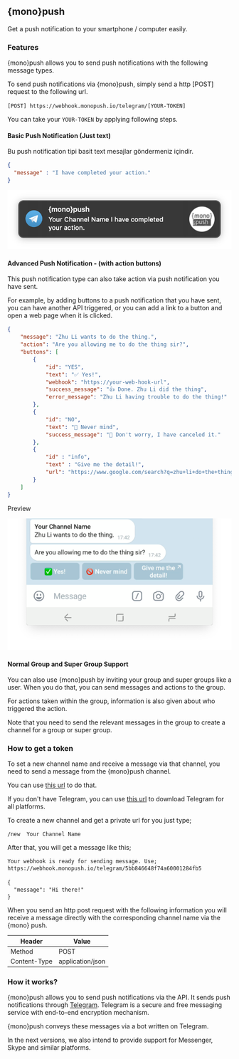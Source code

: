 ## {mono}push

Get a push notification to your smartphone / computer easily.

### Features

{mono}push allows you to send push notifications with the following message types.

To send push notifications via {mono}push, simply send a http [POST] request to the following url.

`[POST] https://webhook.monopush.io/telegram/[YOUR-TOKEN]`

You can take your `YOUR-TOKEN` by applying following steps.

#### Basic Push Notification (Just text)

Bu push notification tipi basit text mesajlar göndermeniz içindir.

```json
{
  "message" : "I have completed your action."
}
```

![](./img/you-got-notification.png)

#### Advanced Push Notification  - (with action buttons)

This push notification type can also take action via push notification you have sent.

For example, by adding buttons to a push notification that you have sent, you can have another API triggered, or you can add a link to a button and open a web page when it is clicked.

```json
{
    "message": "Zhu Li wants to do the thing.",
    "action": "Are you allowing me to do the thing sir?",
    "buttons": [
        {
            "id": "YES",
            "text": "✅ Yes!",
            "webhook": "https://your-web-hook-url",
            "success_message": "👍 Done. Zhu Li did the thing",
            "error_message": "Zhu Li having trouble to do the thing!"
        },
        {
            "id": "NO",
            "text": "🚫 Never mind",
            "success_message": "🖖 Don't worry, I have canceled it."
        },
        {
            "id" : "info",
            "text" : "Give me the detail!",
            "url": "https://www.google.com/search?q=zhu+li+do+the+thing&oq=zhu+li+do+the"
        }
    ]
}
```

Preview

![Push Notification Actions](./img/push-notification-actions.png)

#### Normal Group and Super Group Support

You can also use {mono}push by inviting your group and super groups like a user. When you do that, you can send messages and actions to the group.

For actions taken within the group, information is also given about who triggered the action.

Note that you need to send the relevant messages in the group to create a channel for a group or super group.

### How to get a token

To set a new channel name and receive a message via that channel, you need to send a message from the {mono}push channel.

You can use [this url](http://t.me/monopushbot) to do that.

If you don't have Telegram, you can use [this url](https://telegram.org/) to download Telegram for all platforms.

To create a new channel and get a private url for you just type;

```
/new  Your Channel Name
```

After that, you will get a message like this;

```
Your webhook is ready for sending message. Use;
https://webhook.monopush.io/telegram/5bb846648f74a60001284fb5

{
  "message": "Hi there!"
}
```

When you send an http post request with the following information you will receive a message directly with the corresponding channel name via the {mono} push.

| Header | Value |
|-|-|
| Method | POST |
| Content-Type | application/json |

### How it works?

{mono}push allows you to send push notifications via the API. It sends push notifications through [Telegram](https://telegram.org). Telegram is a secure and free messaging service with end-to-end encryption mechanism.

{mono}push conveys these messages via a bot written on Telegram.

In the next versions, we also intend to provide support for Messenger, Skype and similar platforms.

